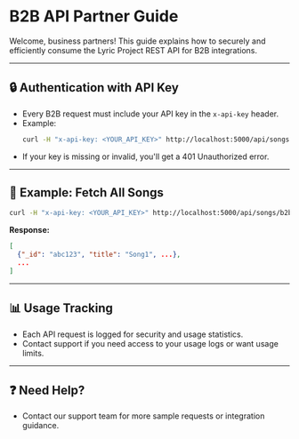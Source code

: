 # B2B API Partner Guide

Welcome, business partners! This guide explains how to securely and efficiently consume the Lyric Project REST API for B2B integrations.

---

## 🔒 Authentication with API Key
- Every B2B request must include your API key in the `x-api-key` header.
- Example:
  ```sh
  curl -H "x-api-key: <YOUR_API_KEY>" http://localhost:5000/api/songs/b2b/all
  ```
- If your key is missing or invalid, you'll get a 401 Unauthorized error.

---

## 📘 Example: Fetch All Songs
```sh
curl -H "x-api-key: <YOUR_API_KEY>" http://localhost:5000/api/songs/b2b/all
```
**Response:**
```json
[
  {"_id": "abc123", "title": "Song1", ...},
  ...
]
```

---

## 📊 Usage Tracking
- Each API request is logged for security and usage statistics.
- Contact support if you need access to your usage logs or want usage limits.

---

## ❓ Need Help?
- Contact our support team for more sample requests or integration guidance.

